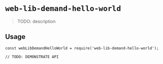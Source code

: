 # `web-lib-demand-hello-world`

> TODO: description

## Usage

```
const webLibDemandHelloWorld = require('web-lib-demand-hello-world');

// TODO: DEMONSTRATE API
```
